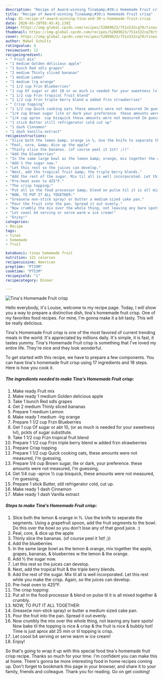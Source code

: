 ```yaml
---
description: "Recipe of Award-winning Tina&amp;#39;s Homemade Fruit crisp"
title: "Recipe of Award-winning Tina&amp;#39;s Homemade Fruit crisp"
slug: 81-recipe-of-award-winning-tina-and-39-s-homemade-fruit-crisp
date: 2020-05-29T05:45:42.139Z
image: https://img-global.cpcdn.com/recipes/52889623/751x532cq70/tinas-homemade-fruit-crisp-recipe-main-photo.jpg
thumbnail: https://img-global.cpcdn.com/recipes/52889623/751x532cq70/tinas-homemade-fruit-crisp-recipe-main-photo.jpg
cover: https://img-global.cpcdn.com/recipes/52889623/751x532cq70/tinas-homemade-fruit-crisp-recipe-main-photo.jpg
author: Mabel Schultz
ratingvalue: 4
reviewcount: 12
recipeingredient:
- " Fruit mix"
- "1 medium Golden delicious apple"
- "1 bunch Red sdls grapes"
- "2 medium Thinly sliced bananas"
- "1 medium Lemon"
- "1 medium lrg orange"
- "1 1/2 cup Frzn Blueberries"
- "1 cup Of sugar or abt 10 or as much is needed for your sweetness lvl pckts of sugar substitute"
- "1 1/2 cup Frzn tropical fruit blend"
- "1 1/2 cup Frzn triple berry blend w added frzn strawberries"
- " Crisp topping"
- "1 1/2 cup Quick cooking oats these amounts were not measured Im guessing"
- "1/4 cup Brown sugar lite or dark your preference  these amounts were not measured Im guessing"
- "1/4 cup aprox  cup bisquick these amounts were not measured Im guessing"
- "1 stick Butter still refrigerator cold cut up"
- "1 dash Cinnamon"
- "1 dash Vanilla extract"
recipeinstructions:
- "Slice both the lemon &amp; orange in ½. Use the knife to separate the segments. Using a grapefruit spoon, add the fruit segments to the bowl. Do this over the bowl so you don&#39;t lose any of that good juice. :)"
- "Peal, core, &amp; dice up the apple"
- "Thinly slice the bananas. (of course peel it 1st! ;))"
- "Add the blueberries"
- "In the same large bowl as the lemon &amp; orange, mix together the apple, grapes, bananas, &amp; blueberries w the lemon &amp; the orange."
- "Add ½ the sugar now."
- "Let this rest so the juices can develop."
- "Next, add the tropical fruit &amp; the triple berry blends."
- "Add the rest of the sugar. Mix til all is well incorporated. Let this rest while you make the crisp. Again, so the juices can develop."
- "Pre-heat oven to 425°F."
- "The crisp topping:"
- "Put all in the food processor &amp; blend on pulse til it is all mixed together &amp; crumbly."
- "NOW, TO PUT IT ALL TOGETHER:"
- "Grease(w non-stick spray) or butter a medium sized cake pan."
- "Pour the fruit into the pan. Spread it out evenly."
- "Now crumbly the mix over the whole thing, not leaving any bare spots! Now bake til the topping is nice &amp; crisp &amp; the fruit is nice &amp; bubbly hot! Time is just aprox abt 25 min or til topping is crisp."
- "Let coool b4 serving or serve warm w ice cream!"
- "Enjoy!"
categories:
- Recipe
tags:
- tinas
- homemade
- fruit

katakunci: tinas homemade fruit 
nutrition: 121 calories
recipecuisine: American
preptime: "PT29M"
cooktime: "PT53M"
recipeyield: "1"
recipecategory: Dinner

---
```



![Tina&#39;s Homemade Fruit crisp](https://img-global.cpcdn.com/recipes/52889623/751x532cq70/tinas-homemade-fruit-crisp-recipe-main-photo.jpg)

Hello everybody, it's Louise, welcome to my recipe page. Today, I will show you a way to prepare a distinctive dish, tina&#39;s homemade fruit crisp. One of my favorites food recipes. For mine, I'm gonna make it a bit tasty. This will be really delicious.

Tina&#39;s Homemade Fruit crisp is one of the most favored of current trending meals in the world. It's appreciated by millions daily. It's simple, it is fast, it tastes yummy. Tina&#39;s Homemade Fruit crisp is something that I've loved my entire life. They're nice and they look wonderful.




To get started with this recipe, we have to prepare a few components. You can have tina&#39;s homemade fruit crisp using 17 ingredients and 18 steps. Here is how you cook it.

##### The ingredients needed to make Tina&#39;s Homemade Fruit crisp:

1. Make ready  Fruit mix
1. Make ready 1 medium Golden delicious apple
1. Take 1 bunch Red sdls grapes
1. Get 2 medium Thinly sliced bananas
1. Prepare 1 medium Lemon
1. Make ready 1 medium -lrg orange
1. Prepare 1 1/2 cup Frzn Blueberries
1. Get 1 cup Of sugar or abt 10, (or as much is needed for your sweetness lvl), pckts of sugar substitute.
1. Take 1 1/2 cup Frzn tropical fruit blend
1. Prepare 1 1/2 cup Frzn triple berry blend w added frzn strawberries
1. Prepare  Crisp topping
1. Prepare 1 1/2 cup Quick cooking oats, these amounts were not measured, I&#39;m guessing,
1. Prepare 1/4 cup Brown sugar, lite or dark, your preference.  these amounts were not measured, I&#39;m guessing,
1. Get 1/4 cup -aprox ½ cup bisquick, these amounts were not measured, I&#39;m guessing,
1. Prepare 1 stick Butter, still refrigerator cold, cut up.
1. Make ready 1 dash Cinnamon
1. Make ready 1 dash Vanilla extract




##### Steps to make Tina&#39;s Homemade Fruit crisp:

1. Slice both the lemon &amp; orange in ½. Use the knife to separate the segments. Using a grapefruit spoon, add the fruit segments to the bowl. Do this over the bowl so you don&#39;t lose any of that good juice. :)
1. Peal, core, &amp; dice up the apple
1. Thinly slice the bananas. (of course peel it 1st! ;))
1. Add the blueberries
1. In the same large bowl as the lemon &amp; orange, mix together the apple, grapes, bananas, &amp; blueberries w the lemon &amp; the orange.
1. Add ½ the sugar now.
1. Let this rest so the juices can develop.
1. Next, add the tropical fruit &amp; the triple berry blends.
1. Add the rest of the sugar. Mix til all is well incorporated. Let this rest while you make the crisp. Again, so the juices can develop.
1. Pre-heat oven to 425°F.
1. The crisp topping:
1. Put all in the food processor &amp; blend on pulse til it is all mixed together &amp; crumbly.
1. NOW, TO PUT IT ALL TOGETHER:
1. Grease(w non-stick spray) or butter a medium sized cake pan.
1. Pour the fruit into the pan. Spread it out evenly.
1. Now crumbly the mix over the whole thing, not leaving any bare spots! Now bake til the topping is nice &amp; crisp &amp; the fruit is nice &amp; bubbly hot! Time is just aprox abt 25 min or til topping is crisp.
1. Let coool b4 serving or serve warm w ice cream!
1. Enjoy!




So that's going to wrap it up with this special food tina&#39;s homemade fruit crisp recipe. Thanks so much for your time. I'm confident you can make this at home. There's gonna be more interesting food in home recipes coming up. Don't forget to bookmark this page in your browser, and share it to your family, friends and colleague. Thank you for reading. Go on get cooking!
